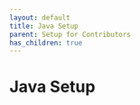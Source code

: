 ```yaml
---
layout: default
title: Java Setup
parent: Setup for Contributors
has_children: true
---
```


# Java Setup


